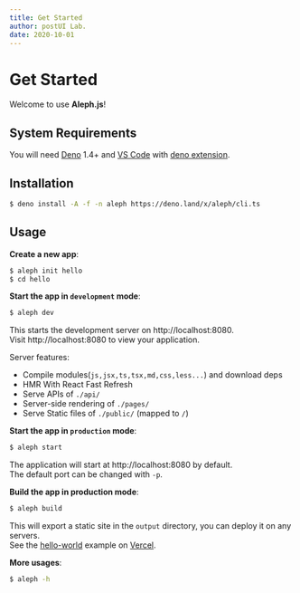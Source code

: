 ```yaml
---
title: Get Started
author: postUI Lab.
date: 2020-10-01
---
```


# Get Started

Welcome to use **Aleph.js**!

## System Requirements

You will need [Deno](https://deno.land/) 1.4+ and [VS Code](https://code.visualstudio.com/) with  [deno extension](https://marketplace.visualstudio.com/items?itemName=denoland.vscode-deno).

## Installation

```bash
$ deno install -A -f -n aleph https://deno.land/x/aleph/cli.ts
```

## Usage

**Create a new app**:

```bash
$ aleph init hello
$ cd hello
```

**Start the app in `development` mode**:

```bash
$ aleph dev
```

This starts the development server on http://localhost:8080.
<br>
Visit http://localhost:8080 to view your application.

Server features:

- Compile modules(`js,jsx,ts,tsx,md,css,less...`) and download deps
- HMR With React Fast Refresh
- Serve APIs of `./api/`
- Server-side rendering of `./pages/`
- Serve Static files of `./public/` (mapped to `/`)

**Start the app in `production` mode**:

```bash
$ aleph start
```

The application will start at http://localhost:8080 by default.
<br>
The default port can be changed with `-p`.

**Build the app in production mode**:

```bash
$ aleph build
```

This will export a static site in the `output` directory, you can deploy it on any servers.
<br>
See the [hello-world](https://alephjs-hello-world.vercel.app/) example on [Vercel](https://vercel.com).

**More usages**:

```bash
$ aleph -h
```

